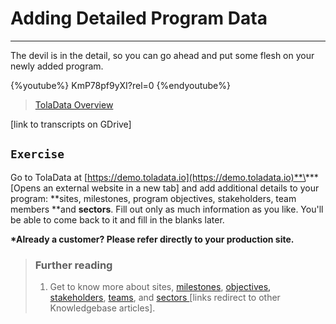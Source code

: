 # Adding Detailed Program Data

---

The devil is in the detail, so you can go ahead and put some flesh on your newly added program.

{%youtube%} KmP78pf9yXI?rel=0 {%endyoutube%}
> [TolaData Overview](https://www.youtube.com/embed/KmP78pf9yXI?rel=0)



\[link to transcripts on GDrive\]

## `Exercise`

Go to TolaData at [https://demo.toladata.io](https://demo.toladata.io)**\*** \[Opens an external website in a new tab\] and add additional details to your program: **sites, milestones, program objectives, stakeholders, team members **and **sectors**. Fill out only as much information as you like. You'll be able to come back to it and fill in the blanks later.

**\*Already a customer? Please refer directly to your production site.**

> ### Further reading
>
> 1. Get to know more about sites, [milestones](https://help.toladata.com/6-programs/milestones.html), [objectives,](https://help.toladata.com/6-programs/objectives.html) [stakeholders](https://help.toladata.com/6-programs/stakeholder.html), [teams](https://help.toladata.com/6-programs/team.html), and [sectors ](https://help.toladata.com/6-programs/sector.html)\[links redirect to other Knowledgebase articles\].

## 

## 



